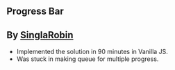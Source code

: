 ## Progress Bar

## By [SinglaRobin](https://github.com/singlarobin)

-   Implemented the solution in 90 minutes in Vanilla JS.
-   Was stuck in making queue for multiple progress.